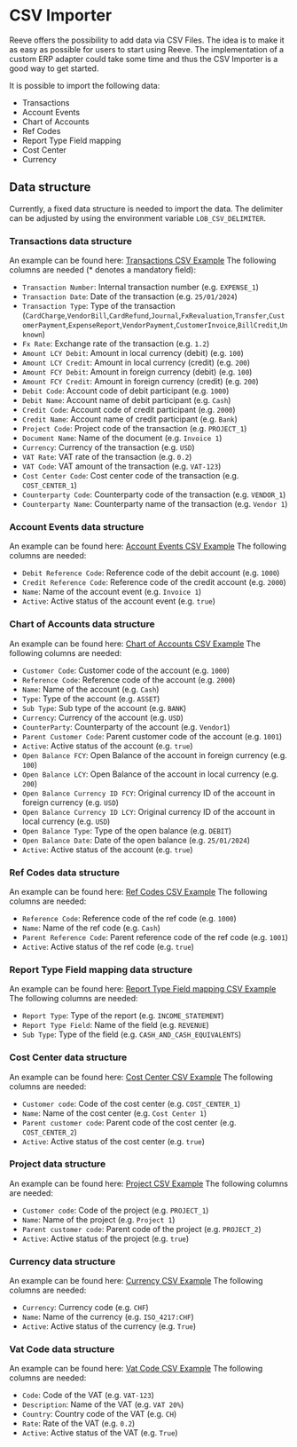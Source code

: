 # CSV Importer
Reeve offers the possibility to add data via CSV Files. The idea is to make it as easy as possible for users to start using Reeve.
The implementation of a custom ERP adapter could take some time and thus the CSV Importer is a good way to get started.

It is possible to import the following data:
- Transactions
- Account Events
- Chart of Accounts
- Ref Codes
- Report Type Field mapping
- Cost Center
- Currency


## Data structure
Currently, a fixed data structure is needed to import the data.
The delimiter can be adjusted by using the environment variable `LOB_CSV_DELIMITER`.

### Transactions data structure
An example can be found here: [Transactions CSV Example](./examples/transactions_csv_example.csv)
The following columns are needed (* denotes a mandatory field):
- `Transaction Number`: Internal transaction number (e.g. `EXPENSE_1`)
- `Transaction Date`: Date of the transaction (e.g. `25/01/2024`)
- `Transaction Type`: Type of the transaction (`CardCharge`,`VendorBill`,`CardRefund`,`Journal`,`FxRevaluation`,`Transfer`,`CustomerPayment`,`ExpenseReport`,`VendorPayment`,`CustomerInvoice`,`BillCredit`,`Unknown`)
- `Fx Rate`: Exchange rate of the transaction (e.g. `1.2`)
- `Amount LCY Debit`: Amount in local currency (debit) (e.g. `100`)
- `Amount LCY Credit`: Amount in local currency (credit) (e.g. `200`)
- `Amount FCY Debit`: Amount in foreign currency (debit) (e.g. `100`)
- `Amount FCY Credit`: Amount in foreign currency (credit) (e.g. `200`)
- `Debit Code`: Account code of debit participant (e.g. `1000`)
- `Debit Name`: Account name of debit participant (e.g. `Cash`)
- `Credit Code`: Account code of credit participant (e.g. `2000`)
- `Credit Name`: Account name of credit participant (e.g. `Bank`)
- `Project Code`: Project code of the transaction (e.g. `PROJECT_1`)
- `Document Name`: Name of the document (e.g. `Invoice 1`)
- `Currency`: Currency of the transaction (e.g. `USD`)
- `VAT Rate`: VAT rate of the transaction (e.g. `0.2`)
- `VAT Code`: VAT amount of the transaction (e.g. `VAT-123`)
- `Cost Center Code`: Cost center code of the transaction (e.g. `COST_CENTER_1`)
- `Counterparty Code`: Counterparty code of the transaction (e.g. `VENDOR_1`)
- `Counterparty Name`: Counterparty name of the transaction (e.g. `Vendor 1`)

### Account Events data structure
An example can be found here: [Account Events CSV Example](./examples/account_event_csv_example.csv)
The following columns are needed:
- `Debit Reference Code`: Reference code of the debit account (e.g. `1000`)
- `Credit Reference Code`: Reference code of the credit account (e.g. `2000`)
- `Name`: Name of the account event (e.g. `Invoice 1`)
- `Active`: Active status of the account event (e.g. `true`)

### Chart of Accounts data structure
An example can be found here: [Chart of Accounts CSV Example](./examples/chart_of_account_csv_example.csv)
The following columns are needed:
- `Customer Code`: Customer code of the account (e.g. `1000`)
- `Reference Code`: Reference code of the account (e.g. `2000`)
- `Name`: Name of the account (e.g. `Cash`)
- `Type`: Type of the account (e.g. `ASSET`)
- `Sub Type`: Sub type of the account (e.g. `BANK`)
- `Currency`: Currency of the account (e.g. `USD`)
- `CounterParty`: Counterparty of the account (e.g. `Vendor1`)
- `Parent Customer Code`: Parent customer code of the account (e.g. `1001`)
- `Active`: Active status of the account (e.g. `true`)
- `Open Balance FCY`: Open Balance of the account in foreign currency (e.g. `100`)
- `Open Balance LCY`: Open Balance of the account in local currency (e.g. `200`)
- `Open Balance Currency ID FCY`: Original currency ID of the account in foreign currency (e.g. `USD`)
- `Open Balance Currency ID LCY`: Original currency ID of the account in local currency (e.g. `USD`)
- `Open Balance Type`: Type of the open balance (e.g. `DEBIT`)
- `Open Balance Date`: Date of the open balance (e.g. `25/01/2024`)
- `Active`: Active status of the account (e.g. `true`)

### Ref Codes data structure
An example can be found here: [Ref Codes CSV Example](./examples/ref_code_csv_example.csv)
The following columns are needed:
- `Reference Code`: Reference code of the ref code (e.g. `1000`)
- `Name`: Name of the ref code (e.g. `Cash`)
- `Parent Reference Code`: Parent reference code of the ref code (e.g. `1001`)
- `Active`: Active status of the ref code (e.g. `true`)

### Report Type Field mapping data structure
An example can be found here: [Report Type Field mapping CSV Example](./examples/report_type_field_csv_example.csv)
The following columns are needed:
- `Report Type`: Type of the report (e.g. `INCOME_STATEMENT`)
- `Report Type Field`: Name of the field (e.g. `REVENUE`)
- `Sub Type`: Type of the field (e.g. `CASH_AND_CASH_EQUIVALENTS`)

### Cost Center data structure
An example can be found here: [Cost Center CSV Example](./examples/cost_center_csv_example.csv)
The following columns are needed:
- `Customer code`: Code of the cost center (e.g. `COST_CENTER_1`)
- `Name`: Name of the cost center (e.g. `Cost Center 1`)
- `Parent customer code`: Parent code of the cost center (e.g. `COST_CENTER_2`)
- `Active`: Active status of the cost center (e.g. `true`)

### Project data structure
An example can be found here: [Project CSV Example](./examples/project_csv_example.csv)
The following columns are needed:
- `Customer code`: Code of the project (e.g. `PROJECT_1`)
- `Name`: Name of the project (e.g. `Project 1`)
- `Parent customer code`: Parent code of the project (e.g. `PROJECT_2`)
- `Active`: Active status of the project (e.g. `true`)

### Currency data structure
An example can be found here: [Currency CSV Example](./examples/currency_csv_example.csv)
The following columns are needed:
- `Currency`: Currency code (e.g. `CHF`)
- `Name`: Name of the currency (e.g. `ISO_4217:CHF`)
- `Active`: Active status of the currency (e.g. `True`)

### Vat Code data structure
An example can be found here: [Vat Code CSV Example](./examples/vat_csv_example.csv)
The following columns are needed:
- `Code`: Code of the VAT (e.g. `VAT-123`)
- `Description`: Name of the VAT (e.g. `VAT 20%`)
- `Country`: Country code of the VAT (e.g. `CH`)
- `Rate`: Rate of the VAT (e.g. `0.2`)
- `Active`: Active status of the VAT (e.g. `True`)
